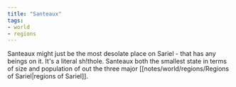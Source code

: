 ```yaml
---
title: "Santeaux"
tags:
- world
- regions
---
```


Santeaux might just be the most desolate place on Sariel - that has any beings on it. It's a literal sh!thole. 
Santeaux both the smallest state in terms of size and population of out the three major [[notes/world/regions/Regions of Sariel|regions of Sariel]]. 